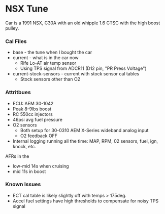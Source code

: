 # NSX Tune

Car is a 1991 NSX, C30A with an old whipple 1.6 CTSC with the high boost pulley.

### Cal Files

* base - the tune when I bought the car
* current - what is in the car now
  * Rife Lo-AT air temp sensor
  * Using TPS signal from ADCR11 (D12 pin, "PR Press Voltage")
* current-stock-sensors - current with stock sensor cal tables
  * Stock sensors other than O2

### Attritbues

* ECU: AEM 30-1042
* Peak 8-9lbs boost
* RC 550cc injectors
* 46psi avg fuel pressure
* O2 sensors
  * Both setup for 30-0310 AEM X-Series wideband analog input
  * O2 feedback OFF
* Internal logging running all the time: MAP, RPM, 02 sensors, fuel, ign, knock, etc.

AFRs in the

* low-mid 14s when cruising
* mid 11s in boost

### Known Issues

* ECT cal table is likely slightly off with temps > 175deg.
* Accel fuel settings have high thresholds to compensate for noisy TPS signal
